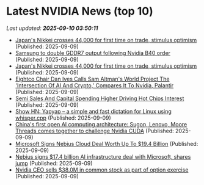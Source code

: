 # Latest NVIDIA News (top 10)
_Last updated: **2025-09-10 03:50:11**_

- [Japan's Nikkei crosses 44,000 for first time on trade, stimulus optimism](https://www.thehindubusinessline.com/markets/japans-nikkei-crosses-44000-for-first-time-on-trade-stimulus-optimism/article70028416.ece) (Published: 2025-09-09)
- [Samsung to double GDDR7 output following Nvidia B40 order](https://www.digitimes.com/news/a20250908PD233/nvidia-samsung-production-market-accelerator.html) (Published: 2025-09-09)
- [Japan's Nikkei crosses 44,000 for first time on trade, stimulus optimism](https://economictimes.indiatimes.com/markets/stocks/news/japans-nikkei-crosses-44000-for-first-time-on-trade-stimulus-optimism/articleshow/123777242.cms) (Published: 2025-09-09)
- [Eightco Chair Dan Ives Calls Sam Altman's World Project The 'Intersection Of AI And Crypto,' Compares It To Nvidia, Palantir](https://biztoc.com/x/e7b855ddc8cf80e8) (Published: 2025-09-09)
- [Semi Sales And Capital Spending Higher Driving Hot Chips Interest](https://www.forbes.com/sites/tomcoughlin/2025/09/08/semi-sales-and-capital-spending-higher-driving-hot-chips-interest/) (Published: 2025-09-09)
- [Show HN: Yapyap – a simple and fast dictation for Linux using whisper.cpp](https://github.com/lxe/yapyap) (Published: 2025-09-09)
- [China's first open AI computing architecture: Sugon, Lenovo, Moore Threads comes together to challenge Nvidia CUDA](https://www.digitimes.com/news/a20250909PD213/cuda-nvidia-launch-lenovo-moore-threads.html) (Published: 2025-09-09)
- [Microsoft Signs Nebius Cloud Deal Worth Up To $19.4 Billion](https://www.ndtvprofit.com/business/microsoft-signs-nebius-cloud-deal-worth-up-to-194-billion) (Published: 2025-09-09)
- [Nebius signs $17.4 billion AI infrastructure deal with Microsoft, shares jump](https://economictimes.indiatimes.com/tech/technology/nebius-signs-17-4-billion-ai-infrastructure-deal-with-microsoft-shares-jump/articleshow/123776285.cms) (Published: 2025-09-09)
- [Nvidia CEO sells $38.0M in common stock as part of option exercise](https://thefly.com/permalinks/entry.php/id4194830/NVDA-Nvidia-CEO-sells-M-in-common-stock-as-part-of-option-exercise) (Published: 2025-09-09)
